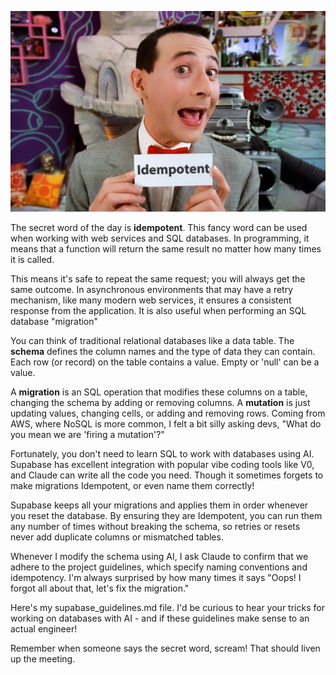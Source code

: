 ![Idempotent word art](idempotent.webp)

The secret word of the day is **idempotent**. This fancy word can be used when working with web services and SQL databases. In programming, it means that a function will return the same result no matter how many times it is called. 

This means it's safe to repeat the same request; you will always get the same outcome. In asynchronous environments that may have a retry mechanism, like many modern web services, it ensures a consistent response from the application. It is also useful when performing an SQL database "migration"

You can think of traditional relational databases like a data table. The **schema** defines the column names and the type of data they can contain. Each row (or record) on the table contains a value. Empty or 'null' can be a value. 

A **migration** is an SQL operation that modifies these columns on a table, changing the schema by adding or removing columns.  A **mutation** is just updating values, changing cells, or adding and removing rows. Coming from AWS, where NoSQL is more common, I felt a bit silly asking devs, "What do you mean we are 'firing a mutation'?"

Fortunately, you don't need to learn SQL to work with databases using AI. Supabase has excellent integration with popular vibe coding tools like V0, and Claude can write all the code you need. Though it sometimes forgets to make migrations Idempotent, or even name them correctly! 

Supabase keeps all your migrations and applies them in order whenever you reset the database.  By ensuring they are Idempotent, you can run them any number of times without breaking the schema, so retries or resets never add duplicate columns or mismatched tables.

Whenever I modify the schema using AI, I ask Claude to confirm that we adhere to the project guidelines, which specify naming conventions and idempotency. I'm always surprised by how many times it says "Oops! I forgot all about that, let's fix the migration."

Here's my supabase_guidelines.md file. I'd be curious to hear your tricks for working on databases with AI - and if these guidelines make sense to an actual engineer!

Remember when someone says the secret word, scream! That should liven up the meeting. 
